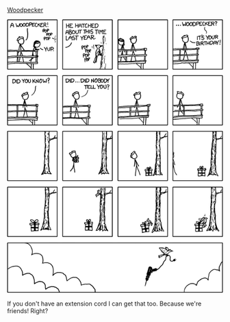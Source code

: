 [Woodpecker](https://xkcd.com/614)

![Woodpecker](./random_comic.png)

If you don't have an extension cord I can get that too.  Because we're friends!  Right?

